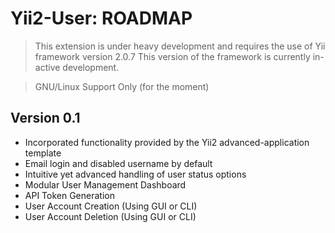 # Yii2-User: ROADMAP
> This extension is under heavy development and requires the use of Yii framework version 2.0.7
> This version of the framework is currently in-active development.  

> GNU/Linux Support Only (for the moment) 


## Version 0.1
* Incorporated functionality provided by the Yii2 advanced-application template
* Email login and disabled username by default
* Intuitive yet advanced handling of user status options
* Modular User Management Dashboard
* API Token Generation 
* User Account Creation (Using GUI or CLI)
* User Account Deletion (Using GUI or CLI)


